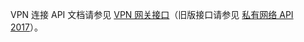 VPN 连接 API 文档请参见 [VPN 网关接口](https://cloud.tencent.com/document/product/215/15755#VPN.E7.BD.91.E5.85.B3.E7.9B.B8.E5.85.B3.E6.8E.A5.E5.8F.A3)（旧版接口请参见 [私有网络 API 2017](https://cloud.tencent.com/document/product/215/909#5.-vpn-.E7.9B.B8.E5.85.B3.E6.8E.A5.E5.8F.A3)）。
